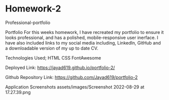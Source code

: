 # Homework-2

Professional-portfolio

Portfolio
For this weeks homework, I have recreated my portfolio to ensure it looks professional, and has a polished, mobile-responsive user inerface. I have also included links to my social media including, LinkedIn, GitHub and a downloadable version of my up to date CV.

Technologies Used;
HTML
CSS
FontAwesome

Deployed Link:
https://jayad619.github.io/portfolio-2/

Github Repository Link:
https://github.com/Jayad619/portfolio-2

Application Screenshots
assets/images/Screenshot 2022-08-29 at 17.27.39.png